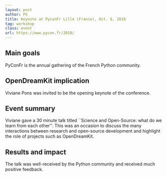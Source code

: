 ```yaml
---
layout: post
author: PS
title: Keynote at PyconFr Lille (France), Oct. 6, 2018
tag: workshop
class: event
url: https://www.pycon.fr/2018/
---
```


## Main goals

 PyConFr is the annual gathering of the French Python community.

## OpenDreamKit implication

 Viviane Pons was invited to be the opening keynote of the conference.

## Event summary

 Viviane gave a 30 minute talk titled ``Science and Open-Source: what do we learn from each other''. This was an occasion to discuss the many interactions between research and open-source development and highlight the role of projects such as OpenDreamKit.

## Results and impact

 The talk was well-received by the Python community and received much positive feedback.


